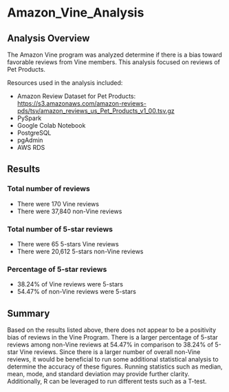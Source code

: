 # Amazon_Vine_Analysis

## Analysis Overview
The Amazon Vine program was analyzed determine if there is a bias toward favorable reviews from Vine members. This analysis focused on reviews of Pet Products. 

Resources used in the analysis included:
- Amazon Review Dataset for Pet Products: https://s3.amazonaws.com/amazon-reviews-pds/tsv/amazon_reviews_us_Pet_Products_v1_00.tsv.gz
- PySpark
- Google Colab Notebook
- PostgreSQL
- pgAdmin
- AWS RDS


## Results
### Total number of reviews

 - There were 170 Vine reviews
 - There were 37,840 non-Vine reviews


### Total number of 5-star reviews

 - There were 65 5-stars Vine reviews
 - There were 20,612 5-stars non-Vine reviews


### Percentage of 5-star reviews

 - 38.24% of Vine reviews were 5-stars
 - 54.47% of non-Vine reviews were 5-stars


## Summary
Based on the results listed above, there does not appear to be a positivity bias of reviews in the Vine Program. There is a larger percentage of 5-star reviews among non-Vine reviews at 54.47% in comparison to 38.24% of 5-star Vine reviews. Since there is a larger number of overall non-Vine reviews, it would be beneficial to run some additional statistical analysis to determine the accuracy of these figures. Running statistics such as median, mean, mode, and standard deviation may provide further clarity. Additionally, R can be leveraged to run different tests such as a T-test.

